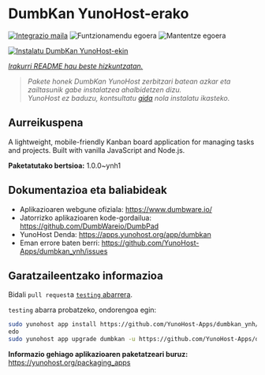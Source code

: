 <!--
Ohart ongi: README hau automatikoki sortu da <https://github.com/YunoHost/apps/tree/master/tools/readme_generator>ri esker
EZ editatu eskuz.
-->

# DumbKan YunoHost-erako

[![Integrazio maila](https://apps.yunohost.org/badge/integration/dumbkan)](https://ci-apps.yunohost.org/ci/apps/dumbkan/)
![Funtzionamendu egoera](https://apps.yunohost.org/badge/state/dumbkan)
![Mantentze egoera](https://apps.yunohost.org/badge/maintained/dumbkan)

[![Instalatu DumbKan YunoHost-ekin](https://install-app.yunohost.org/install-with-yunohost.svg)](https://install-app.yunohost.org/?app=dumbkan)

*[Irakurri README hau beste hizkuntzatan.](./ALL_README.md)*

> *Pakete honek DumbKan YunoHost zerbitzari batean azkar eta zailtasunik gabe instalatzea ahalbidetzen dizu.*  
> *YunoHost ez baduzu, kontsultatu [gida](https://yunohost.org/install) nola instalatu ikasteko.*

## Aurreikuspena

A lightweight, mobile-friendly Kanban board application for managing tasks and projects. Built with vanilla JavaScript and Node.js.


**Paketatutako bertsioa:** 1.0.0~ynh1
## Dokumentazioa eta baliabideak

- Aplikazioaren webgune ofiziala: <https://www.dumbware.io/>
- Jatorrizko aplikazioaren kode-gordailua: <https://github.com/DumbWareio/DumbPad>
- YunoHost Denda: <https://apps.yunohost.org/app/dumbkan>
- Eman errore baten berri: <https://github.com/YunoHost-Apps/dumbkan_ynh/issues>

## Garatzaileentzako informazioa

Bidali `pull request`a [`testing` abarrera](https://github.com/YunoHost-Apps/dumbkan_ynh/tree/testing).

`testing` abarra probatzeko, ondorengoa egin:

```bash
sudo yunohost app install https://github.com/YunoHost-Apps/dumbkan_ynh/tree/testing --debug
edo
sudo yunohost app upgrade dumbkan -u https://github.com/YunoHost-Apps/dumbkan_ynh/tree/testing --debug
```

**Informazio gehiago aplikazioaren paketatzeari buruz:** <https://yunohost.org/packaging_apps>
